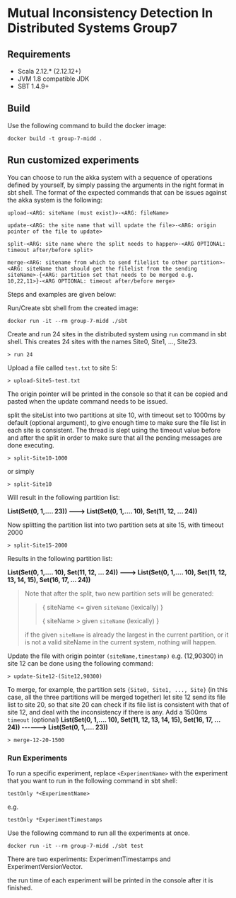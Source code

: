 # Mutual Inconsistency Detection In Distributed Systems Group7

## Requirements

- Scala 2.12.\* (2.12.12+)
- JVM 1.8 compatible JDK
- SBT 1.4.9+

## Build

Use the following command to build the docker image:

```
docker build -t group-7-midd .
```

## Run customized experiments

You can choose to run the akka system with a sequence of operations defined by yourself, by simply passing the
arguments in the right format in sbt shell. The format of the expected commands that can be issues against the akka system is the following:

```
upload-<ARG: siteName (must exist)>-<ARG: fileName>

update-<ARG: the site name that will update the file>-<ARG: origin pointer of the file to update>

split-<ARG: site name where the split needs to happen>-<ARG OPTIONAL: timeout after/before split>

merge-<ARG: sitename from which to send filelist to other partition>-<ARG: siteName that should get the filelist from the sending siteName>-{<ARG: partition set that needs to be merged e.g. 10,22,11>}-<ARG OPTIONAL: timeout after/before merge>
```
Steps and examples are given below:

Run/Create sbt shell from the created image:

```
docker run -it --rm group-7-midd ./sbt
```

Create and run 24 sites in the distributed system using `run` command in sbt shell. This creates 24 sites with the names Site0, Site1, ..., Site23.

```
> run 24
```

Upload a file called `test.txt` to site 5:

```
> upload-Site5-test.txt
```

The origin pointer will be printed in the console so that it can be copied and pasted when the update command needs to be issued.

split the siteList into two partitions at site 10, with timeout set to 1000ms by default (optional argument), to give enough time to make sure the file list in each site is consistent. The thread is slept using the timeout value before and after the split in order to make sure that all the pending messages are done executing.

```
> split-Site10-1000
```

or simply

```
> split-Site10
```

Will result in the following partition list:  

**List(Set(0, 1,.... 23)) ---> List(Set(0, 1,.... 10), Set(11, 12, ... 24))**

Now splitting the partition list into two partition sets at site 15, with timeout 2000

```
> split-Site15-2000
```

Results in the following partition list:

**List(Set(0, 1,.... 10), Set(11, 12, ... 24)) ---> List(Set(0, 1,.... 10), Set(11, 12, 13, 14, 15), Set(16, 17, ... 24))**


> Note that after the split, two new partition sets will be generated:
>
> > { siteName <= given `siteName` (lexically) }
> >
> > { siteName > given `siteName` (lexically) }
>
> if the given `siteName` is already the largest in the current partition, or it is not a valid
> siteName in the current system, nothing will happen.

Update the file with origin pointer `(siteName,timestamp)` e.g. (12,90300) in site 12 can be done using the following command:

```
> update-Site12-(Site12,90300)
```

To merge, for example, the partition sets `{Site0, Site1, ..., Site}`  (in this case, all the three partitions will be merged together)
let site 12 send its file list to site 20, so that site 20 can check if its file list is consistent with that of site 12,
and deal with the inconsistency if there is any. Add a 1500ms `timeout` (optional)
**List(Set(0, 1,.... 10), Set(11, 12, 13, 14, 15), Set(16, 17, ... 24)) ------> List(Set(0, 1,.... 23))**

```
> merge-12-20-1500
```

### Run Experiments

To run a specific experiment, replace `<ExperimentName>` with the experiment that you want to run in the following command in sbt shell:

```
testOnly *<ExperimentName>
```
e.g.
```
testOnly *ExperimentTimestamps
```

Use the following command to run all the experiments at once.

```
docker run -it --rm group-7-midd ./sbt test
```


There are two experiments: ExperimentTimestamps and ExperimentVersionVector. 

[//]: # (The configuration of each experiment:)

[//]: # (| Experiment_name | Sequence of Operations                                                                                              | Expected Result after merge |)

[//]: # (| --------------- | ------------------------------------------------------------------------------------------------------------------- | --------------------------- |)

[//]: # (| Experiment1     | 4 sites, upload-0-test.txt split-1-1000 update-0-&#40;0,ts1&#41; update-2-&#40;2,ts1&#41; update-3-&#40;3,ts1&#41; merge-0-2-&#40;0,1,2,3&#41;-1000 | &#40;0->1,1->0,2->1,3->1&#41;       |)

[//]: # (| Experiment2     | 24 sites, upload-20 update-0 update-1 split-10 split-15 merge-{12,20}                                               |                             |)

[//]: # (| Experiment3     |                                                                                                                     |                             |)

[//]: # (| Experiment4     |                                                                                                                     |                             |)

the run time of each experiment will be printed in the console after it is finished.
